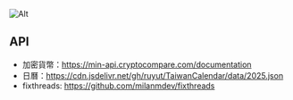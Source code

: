 
![Alt](https://repobeats.axiom.co/api/embed/07fb82330959889996315cafa478ae498f152b45.svg "Repobeats analytics image")

## API

- 加密貨幣：<https://min-api.cryptocompare.com/documentation>
- 日曆：<https://cdn.jsdelivr.net/gh/ruyut/TaiwanCalendar/data/2025.json>
- fixthreads: <https://github.com/milanmdev/fixthreads>

